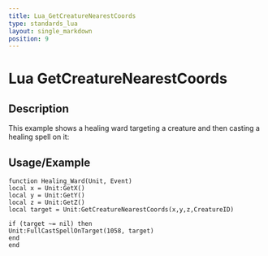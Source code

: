 ```yaml
---
title: Lua_GetCreatureNearestCoords
type: standards_lua
layout: single_markdown
position: 9
---
```


# Lua GetCreatureNearestCoords

## Description

This example shows a healing ward targeting a creature and then casting a healing spell on it:

## Usage/Example

```
function Healing_Ward(Unit, Event)
local x = Unit:GetX()
local y = Unit:GetY()
local z = Unit:GetZ()
local target = Unit:GetCreatureNearestCoords(x,y,z,CreatureID)

if (target ~= nil) then
Unit:FullCastSpellOnTarget(1058, target)
end
end
```